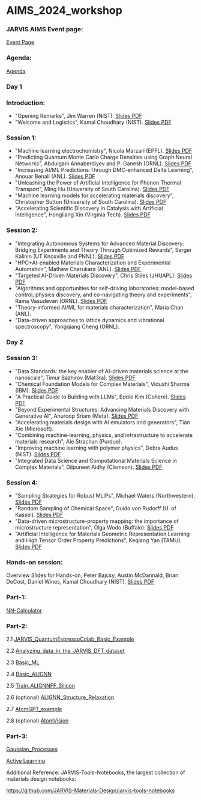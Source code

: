 # AIMS_2024_workshop

### JARVIS AIMS Event page: 

[Event Page](https://jarvis.nist.gov/events/aims)

### Agenda: 

[Agenda](https://www.nist.gov/news-events/events/2024/07/2024-artificial-intelligence-materials-science-aims-workshop)

### Day 1

### Introduction: 
* "Opening Remarks", Jim Warren (NIST). [Slides PDF](https://github.com/usnistgov/aims_workshop/blob/main/aims_2024/AIMS-2024-JamesWarren.pdf)
* "Welcome and Logistics", Kamal Choudhary (NIST). [Slides PDF](https://github.com/usnistgov/aims_workshop/blob/main/aims_2024/Kamal_AIMS_intro_2024.pptx.pdf)
### Session 1:
* "Machine learning electrochemistry", Nicola Marzari (EPFL). [Slides PDF](https://github.com/usnistgov/aims_workshop/blob/main/aims_2024/Marzari%20NIST%20AIMS.pdf)
* "Predicting Quantum Monte Carlo Charge Densities using Graph Neural Networks", Abdulgani Annaberdiyev and P. Ganesh (ORNL). [Slides PDF](https://github.com/usnistgov/aims_workshop/blob/main/aims_2024/Gani-Annaberdiyev_AIMS_QMC-GNN.pdf)
* "Increasing AI/ML Predictions Through DMC-enhanced Delta Learning", Anouar Benali (ANL). [Slides PDF](https://github.com/usnistgov/aims_workshop/blob/main/aims_2024/NIST_AIMS_WORKSHOP_Benali.pdf)
* "Unleashing the Power of Artificial Intelligence for Phonon Thermal Transport", Ming Hu (University of South Carolina). [Slides PDF](https://github.com/usnistgov/aims_workshop/blob/main/aims_2024/Ming_Hu_Seminar_NIST_AIMS_20240717.pdf)
* "Machine learning models for accelerating materials discovery", Christopher Sutton (University of South Carolina). [Slides PDF](https://github.com/usnistgov/aims_workshop/blob/main/aims_2024/NIST_071624_Sutton.pdf)
* "Accelerating Scientific Discovery in Catalysis with Artificial Intelligence", Hongliang Xin (Virginia Tech). [Slides PDF](https://github.com/usnistgov/aims_workshop/blob/main/aims_2024/2024%20AIMS%20NIST%20XIN-compressed.pdf)
### Session 2:
* "Integrating Autonomous Systems for Advanced Material Discovery: Bridging Experiments and Theory Through Optimized Rewards", Sergei Kalinin (UT Knoxville and PNNL). [Slides PDF](https://github.com/usnistgov/aims2024_workshop/blob/main/NIST_2024_Rewards_v2a_Kalinin.pdf)
* "HPC+AI-enabled Materials Characterization and Experimental Automation", Mathew Cherukara (ANL). [Slides PDF](https://github.com/usnistgov/aims2024_workshop/blob/main/Cherukara_AI_APS_NIST.pdf)
* "Targeted AI-Driven Materials Discovery", Chris Stiles (JHUAPL). [Slides PDF](https://github.com/usnistgov/aims2024_workshop/blob/main/Stiles_NIST-AIMS_ELEM3NT%2020240711_v4_f2.pdf)
* "Algorithms and opportunities for self-driving laboratories: model-based control, physics discovery, and co-navigating theory and experiments", Rama Vasudevan (ORNL). [Slides PDF](https://github.com/usnistgov/aims2024_workshop/blob/main/Rama_Vasudevan_NIST_AIMS.pdf)
* "Theory-informed AI/ML for materials characterization", Maria Chan (ANL).
* "Data-driven approaches to lattice dynamics and vibrational spectroscopy", Yongqiang Cheng (ORNL).

### Day 2

### Session 3:
* "Data Standards: the key enabler of AI-driven materials science at the nanoscale", Timur Bazhirov (Mat3ra). [Slides PDF](https://github.com/usnistgov/aims2024_workshop/blob/main/Timur%20Bazhirov%20-%202024-07-18%20-%20NIST%20AIMS.pdf)
* "Chemical Foundation Models for Complex Materials", Vidushi Sharma (IBM). [Slides PDF](https://github.com/usnistgov/aims2024_workshop/blob/main/Vidushi_Sharma_AIMS_2024.pdf)
* "A Practical Guide to Building with LLMs", Eddie Kim (Cohere). [Slides PDF](https://github.com/usnistgov/aims2024_workshop/blob/main/NIST%20-%20Eddie%20Kim%20-%20July%202024.pdf)
* "Beyond Experimental Structures: Advancing Materials Discovery with Generative AI", Anuroop Sriam (Meta). [Slides PDF](https://github.com/usnistgov/aims2024_workshop/blob/main/Anuroop%20Sriram%20AIMS.pdf)
* "Accelerating materials design with AI emulators and generators", Tian Xie (Microsoft).
* "Combining machine-learning, physics, and infrastructure to accelerate materials research", Ale Strachan (Purdue).
* "Improving machine learning with polymer physics", Debra Audus (NIST). [Slides PDF](https://github.com/usnistgov/aims2024_workshop/blob/main/Audus_AIMS_forposting.pdf)
* "Integrated Data Science and Computational Materials Science in Complex Materials", Dilpuneet Aidhy (Clemson). [Slides PDF](https://github.com/usnistgov/aims2024_workshop/blob/main/2024%20Aidhy-%20NIST%20Presentation.pdf)
### Session 4:
* "Sampling Strategies for Robust MLIPs", Michael Waters (Northwestern). [Slides PDF](https://github.com/usnistgov/aims2024_workshop/blob/main/AIMS_2024_mjwaters_final.pdf)
* "Random Sampling of Chemical Space", Guido von Rudorff (U. of Kassel). [Slides PDF](https://github.com/usnistgov/aims2024_workshop/blob/main/von_Rudorff.pdf)
* "Data-driven microstructure-property mapping: the importance of microstructure representation", Olga Wodo (Buffalo). [Slides PDF](https://github.com/usnistgov/aims2024_workshop/blob/main/OWodo-AIMs.pptx.pdf)
* "Artificial Intelligence for Materials Geometric Representation Learning and High Tensor Order Property Predictions", Keqiang Yan (TAMU). [Slides PDF](https://github.com/usnistgov/aims2024_workshop/blob/main/NIST-KeqiangYan.pdf)

### Hands-on session:

Overview Slides for Hands-on, Peter Bajcsy, Austin McDannald, Brian DeCost, Daniel Wines, Kamal Choudhary (NIST). [Slides PDF](https://github.com/usnistgov/aims2024_workshop/blob/main/AIMS_handson_2024_slides.pdf)

### Part-1: 

[NN-Calculator](https://pages.nist.gov/nn-calculator/)

### Part-2: 

2.1 [JARVIS_QuantumEspressoColab_Basic_Example](https://colab.research.google.com/github/knc6/jarvis-tools-notebooks/blob/master/jarvis-tools-notebooks/JARVIS_QuantumEspressoColab_Basic_Example.ipynb)

2.2 [Analyzing_data_in_the_JARVIS_DFT_dataset](https://colab.research.google.com/github/knc6/jarvis-tools-notebooks/blob/master/jarvis-tools-notebooks/Analyzing_data_in_the_JARVIS_DFT_dataset.ipynb)

2.3 [Basic_ML](https://colab.research.google.com/github/knc6/jarvis-tools-notebooks/blob/master/jarvis-tools-notebooks/Basic_ML.ipynb)

2.4 [Basic_ALIGNN](https://colab.research.google.com/github/knc6/jarvis-tools-notebooks/blob/master/jarvis-tools-notebooks/alignn_jarvis_leaderboard.ipynb)

2.5 [Train_ALIGNNFF_Silicon](https://colab.research.google.com/github/knc6/jarvis-tools-notebooks/blob/master/jarvis-tools-notebooks/Train_ALIGNNFF_Mlearn.ipynb)

2.6 (optional) [ALIGNN_Structure_Relaxation](https://colab.research.google.com/github/knc6/jarvis-tools-notebooks/blob/master/jarvis-tools-notebooks/ALIGNN_Structure_Relaxation_Phonons_Interface.ipynb)

2.7 [AtomGPT_example](https://colab.research.google.com/github/knc6/jarvis-tools-notebooks/blob/master/jarvis-tools-notebooks/atomgpt_example.ipynb)

2.8 (optional) [AtomVision](https://colab.research.google.com/github/knc6/jarvis-tools-notebooks/blob/master/jarvis-tools-notebooks/AtomVisionImageClassification.ipynb)

### Part-3: 

[Gaussian_Processes](https://colab.research.google.com/github/mannodiarun/mrs_spring_tutorial/blob/GP_and_AL/GP_and_AL/Gaussian_Processes.ipynb)

[Active Learning](https://colab.research.google.com/github/mannodiarun/mrs_spring_tutorial/blob/GP_and_AL/GP_and_AL/Active_Learning.ipynb)




Additional Reference: JARVIS-Tools-Notebooks, the largest collection of materials design notebooks:

https://github.com/JARVIS-Materials-Design/jarvis-tools-notebooks

